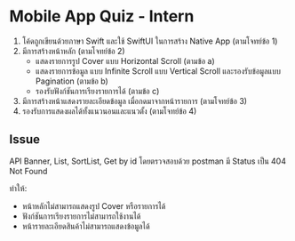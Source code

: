 # Mobile App Quiz - Intern

1. โค้ดถูกเขียนด้วยภาษา Swift และใช้ SwiftUI ในการสร้าง Native App (ตามโจทย์ข้อ 1)
2. มีการสร้างหน้าหลัก (ตามโจทย์ข้อ 2)
    - แสดงรายการรูป Cover แบบ Horizontal Scroll (ตามข้อ a)
    - แสดงรายการข้อมูล แบบ Infinite Scroll แบบ Vertical Scroll และรองรับข้อมูลแบบ Pagination (ตามข้อ b)
    - รองรับฟังก์ชันการเรียงรายการได้ (ตามข้อ c)
3. มีการสร้างหน้าแสดงรายละเอียดข้อมูล เมื่อกดมาจากหน้ารายการ (ตามโจทย์ข้อ 3)
4. รองรับการแสดงผลได้ทั้งแนวนอนและแนวตั้ง (ตามโจทย์ข้อ 4)

## Issue
API Banner, List, SortList, Get by id โดยตรวจสอบด้วย postman มี Status เป็น 404 Not Found

ทำให้:
- หน้าหลักไม่สามารถแสดงรูป Cover หรือรายการได้
- ฟังก์ชันการเรียงรายการไม่สามารถใช้งานได้
- หน้ารายละเอียดสินค้าไม่สามารถแสดงข้อมูลได้

